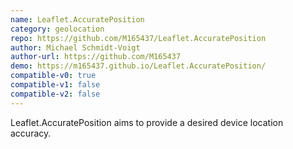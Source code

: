 ```yaml
---
name: Leaflet.AccuratePosition
category: geolocation
repo: https://github.com/M165437/Leaflet.AccuratePosition
author: Michael Schmidt-Voigt
author-url: https://github.com/M165437
demo: https://m165437.github.io/Leaflet.AccuratePosition/
compatible-v0: true
compatible-v1: false
compatible-v2: false
---
```


Leaflet.AccuratePosition aims to provide a desired device location accuracy.

